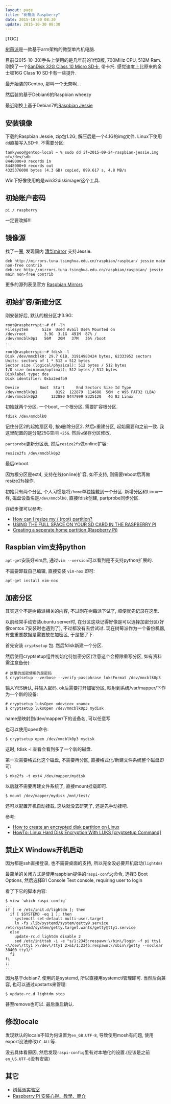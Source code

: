 ```yaml
---
layout: page
title: "树莓派 Raspberry"
date: 2015-10-30 08:30
update: 2015-10-30 08:30
---
```


[TOC]

[树莓派](https://www.raspberrypi.org/)是一款基于arm架构的微型单片机电脑.

目前(2015-10-30)手头上使用的是几年前的1代B版, 700MHz CPU, 512M Ram. 刚换了一个[SanDisk 32G Class 10 Micro SD卡](http://item.jd.com/679773.html), 带卡托. 感觉速度上比原来的金士顿16G Class 10 SD卡有一些提升.

最开始装的Gentoo, 那叫一个无奈啊...

然后装的基于Debian6的Raspbian wheezy

最近刚换上基于Debian7的[Raspbian Jessie](https://www.raspberrypi.org/downloads/raspbian/)


## 安装镜像 ##

下载的Raspbian Jessie, zip包1.2G, 解压后是一个4.1G的img文件. Linux下使用`dd`直接写入SD卡. 不需要分区:

	tankywoo@gentoo-local ~ % sudo dd if=2015-09-24-raspbian-jessie.img of=/dev/sdb
	8448000+0 records in
	8448000+0 records out
	4325376000 bytes (4.3 GB) copied, 899.617 s, 4.8 MB/s

Win下好像使用的是win32diskimager这个工具.

## 初始账户密码 ##

	pi / raspberry

一定要改掉!!!

## 镜像源 ##

找了一圈, 发现国内 [清华mirror](http://mirrors.tuna.tsinghua.edu.cn/help/#raspbian) 支持Jessie.

	deb http://mirrors.tuna.tsinghua.edu.cn/raspbian/raspbian/ jessie main non-free contrib
	deb-src http://mirrors.tuna.tsinghua.edu.cn/raspbian/raspbian/ jessie main non-free contrib

更多的源列表见官方 [Raspbian Mirrors](https://www.raspbian.org/RaspbianMirrors)

## 初始扩容/新建分区 ##

刚安装好后, 默认的根分区才3.9G:

	root@raspberrypi:~# df -lh
	Filesystem      Size  Used Avail Use% Mounted on
	/dev/root        3.9G  3.1G  491M  87% /
	/dev/mmcblk0p1   56M   20M   37M   36% /boot
	...

	root@raspberrypi:~# fdisk -l
	Disk /dev/mmcblk0: 29.7 GiB, 31914983424 bytes, 62333952 sectors
	Units: sectors of 1 * 512 = 512 bytes
	Sector size (logical/physical): 512 bytes / 512 bytes
	I/O size (minimum/optimal): 512 bytes / 512 bytes
	Disklabel type: dos
	Disk identifier: 0xba2edfb9

	Device         Boot  Start     End Sectors Size Id Type
	/dev/mmcblk0p1        8192  122879  114688  56M  c W95 FAT32 (LBA)
	/dev/mmcblk0p2      122880 8447999 8325120   4G 83 Linux

初始就两个分区. 一个boot, 一个根分区. 需要扩容根分区.

	fdisk /dev/mmcblk0

记住分区2的起始扇区号, 按`d`删除分区2. 然后`n`重建分区, 起始需要和之前一致. 我这里配置的是分配25G空间 `+25G`. 然后`w`保存分区修改.

`partprobe`更新分区表, 然后`resize2fs`做online扩容:

	resize2fs /dev/mmcblk0p2

最后reboot.

因为根分区是ext4, 支持在线(online)扩容, 如不支持, 则需要reboot后再做resize2fs操作.

初始只有两个分区, 个人习惯是将`/home`单独挂载到一个分区. 新增分区和Linux一样, 磁盘设备名是`/dev/mmcblk0`, 直接fdisk创建, partprobe同步分区.

详细步骤可以参考:

* [How can I resize my / (root) partition?](http://raspberrypi.stackexchange.com/questions/499/how-can-i-resize-my-root-partition)
* [USING THE FULL SPACE ON YOUR SD CARD IN THE RASPBERRY PI](http://blog.retep.org/2012/06/19/using-the-full-space-on-your-sd-card/)
* [Creating a seperate home partition (Raspberry Pi)](https://mike632t.wordpress.com/2014/02/10/resizing-partitions/)

## Raspbian vim支持python ##

`apt-get`安装好vim后, 通过`vim --version`可以看到是不支持python扩展的.

不需要卸载自己编辑, 直接安装 `vim-nox` 即可:

    apt-get install vim-nox

## 加密分区 ##

其实这个不是树莓派相关的内容, 不过刚在树莓派下试了, 顺便就先记录在这里.

以前经常手动安装ubuntu server时, 在分区这块记得好像是可以选择加密分区(好像centos 7安装时也遇到了), 不过都没有去尝试过. 现在树莓派作为一个备份机器, 有些重要数据是需要放在加密区, 于是搜了下.

首先安装 `cryptsetup` 包. 然后fdisk新建一个分区.

然后使用cryptsetup组件初始化待加密分区(注意这个会擦除重写分区, 如有资料需注意备份):

    # 这里的加密使用的是密码
    $ cryptsetup --verbose --verify-passphrase luksFormat /dev/mmcblk0p3

输入YES确认, 并输入密码. ok后需要打开加密分区, 映射到系统/var/mapper/下作为一个新的设备:

    # cryptsetup luksOpen <device> <name>
    $ cryptsetup luksOpen /dev/mmcblk0p3 mydisk

name是映射到/dev/mapper/下的设备名, 可以任意写

也可以使用open命令:

    $ cryptsetup open /dev/mmcblk0p3 mydisk

这时, fdisk -l 查看会看到多了一个新的磁盘.

第一次需要格式化这个磁盘, 不需要再分区, 直接格式化/新建文件系统整个磁盘即可:

    $ mke2fs -t ext4 /dev/mapper/mydisk

以后就不需要再建文件系统了, 直接mount挂载即可.

    $ mount /dev/mapper/mydisk /mnt/test/

还可以配置开机自动挂载, 这块就没去研究了, 还是先手动挂吧.

参考:

* [How to create an encrypted disk partition on Linux](http://xmodulo.com/how-to-create-encrypted-disk-partition-on-linux.html)
* [HowTo: Linux Hard Disk Encryption With LUKS [cryptsetup Command]](http://www.cyberciti.biz/hardware/howto-linux-hard-disk-encryption-with-luks-cryptsetup-command/)

## 禁止X Windows开机启动 ##

因为都是ssh直接登录, 也不需要桌面的支持, 所以完全没必要开机启动(`lightdm`)

最简单的关闭方式是使用raspbian提供的`raspi-config`命令, 选择3 Boot Options, 然后选择B1 Console  Text console, requiring user to login

看了下它的脚本内容:

    $ view `which raspi-config`
    ...
    if [ -e /etc/init.d/lightdm ]; then
      if [ $SYSTEMD -eq 1 ]; then
        systemctl set-default multi-user.target
        ln -fs /lib/systemd/system/getty@.service /etc/systemd/system/getty.target.wants/getty@tty1.service
      else
        update-rc.d lightdm disable 2
        sed /etc/inittab -i -e "s/1:2345:respawn:\/bin\/login -f pi tty1 <\/dev\/tty1 >\/dev\/tty1 2>&1/1:2345:respawn:\/sbin\/getty --noclear 38400 tty1/"
      fi
    fi
    ;;
    ...

因为基于debian7, 使用的是systemd, 所以直接用systemctl管理即可. 当然后向兼容, 也可以通过upstarts来管理:

    $ update-rc.d lightdm stop

甚至remove也可以. 最后重启确认.


## 修改locale ##

发现默认的locale不知为何设置为`en_GB.UTF-8`, 导致使用mosh有问题, 使用export没法修改`LC_ALL`等.

没去具体看原因, 然后发现`raspi-config`里有对本地化的设置.(应该是之前`en_US.UTF-8`没有安装)


## 其它 ##

* [树莓派实验室](http://shumeipai.nxez.com/)
* [Raspberry Pi 安裝心得、教學、簡介](https://wwssllabcd.github.io/blog/2013/01/31/how-to-setup-raspberry-pi/#安裝_OS)



